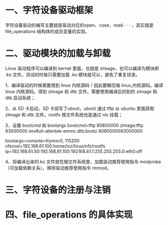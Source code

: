 # 一、字符设备驱动框架
字符设备驱动的编写主要就是驱动对应的open、cose、read · · · ，其实就是file_operations 结构体的成员变量的实现。

# 二、驱动模块的加载与卸载
Linux 驱动程序可以编译到 kernel 里面，也就是 zlmage，也可以编译为模块即 .ko 文件。测试的时候只需要加载 .ko 模块就可以，避免了重复烧录。

1、编译驱动的时候需要用到 linux 内核源码！因此要解压缩 linux,内核源码。编译 linux 内核源码。得到 zlmage 和 dtb 文件。需要使用编译后的到的 zlmage 和 dtb 启动系统；

2、从 SD 卡启动，SD 卡烧写了uboot，uboot 通过 tftp 从 ubuntu 里面获取 zlmage 和 dtb 文件。rootfs 根文件系统也是通过 nís 挂载；

3、设置 bootcmd 和 bootargs 
bootcmd=tftp 80800000 zlmage:tftp 83000000 imx6ull-alientek-emmc.dtb;bootz 8080000083000000

bootargs=console=ttymxc0, 115200 nfsroot=192.168.61.100:home/lxz/linux/nfs/rootfs ip=192.168.61.50:192.168,61.100:192168.61.1:255.255.255.0:eth0:off
 
 4、将编译出来的.ko 文件放在根文件系统里，加载驱动推荐使用指令 modprobe（可加载依赖关系），移除驱动推荐使用指令 rmmod。





# 三、字符设备的注册与注销



# 四、file_operations 的具体实现
<!--stackedit_data:
eyJoaXN0b3J5IjpbLTY1MTkwMzg4OCw0Nzc1NzQ0MDgsLTEzND
c0NjE1MjAsLTIwODg3NDY2MTJdfQ==
-->
